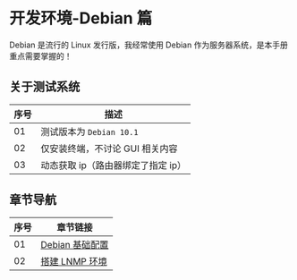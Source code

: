 # 开发环境-Debian 篇

Debian 是流行的 Linux 发行版，我经常使用 Debian 作为服务器系统，是本手册重点需要掌握的！

## 关于测试系统

| 序号 | 描述                               |
| ---- | ---------------------------------- |
| 01   | 测试版本为 `Debian 10.1`           |
| 02   | 仅安装终端，不讨论 GUI 相关内容    |
| 03   | 动态获取 ip（路由器绑定了指定 ip） |

## 章节导航

| 序号 | 章节链接                                  |
| ---- | ----------------------------------------- |
| 01   | [Debian 基础配置](./01-Debian基础配置.md) |
| 02   | [搭建 LNMP 环境](./02-搭建lnmp环境.md)    |
